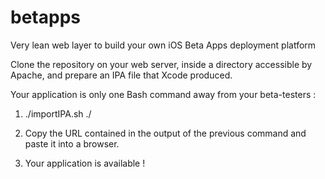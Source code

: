 # betapps
Very lean web layer to build your own iOS Beta Apps deployment platform

Clone the repository on your web server, inside a directory accessible by Apache, and prepare an IPA file that Xcode produced.

Your application is only one Bash command away from your beta-testers :


1) ./importIPA.sh <IPAFilePath> ./

2) Copy the URL contained in the output of the previous command and paste it into a browser.

3) Your application is available !
